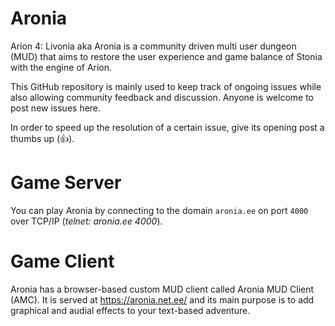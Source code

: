 # Aronia #######################################################################

Arion 4: Livonia aka Aronia is a community driven multi user dungeon (MUD) that
aims to restore the user experience and game balance of Stonia with the engine
of Arion.

This GitHub repository is mainly used to keep track of ongoing issues while also
allowing community feedback and discussion. Anyone is welcome to post new issues
here.

In order to speed up the resolution of a certain issue, give its opening post a
thumbs up (👍).


# Game Server ##################################################################

You can play Aronia by connecting to the domain `aronia.ee` on port `4000` over
TCP/IP (_telnet: aronia.ee 4000_).


# Game Client ##################################################################

Aronia has a browser-based custom MUD client called Aronia MUD Client (AMC). It
is served at https://aronia.net.ee/ and its main purpose is to add graphical and
audial effects to your text-based adventure.
